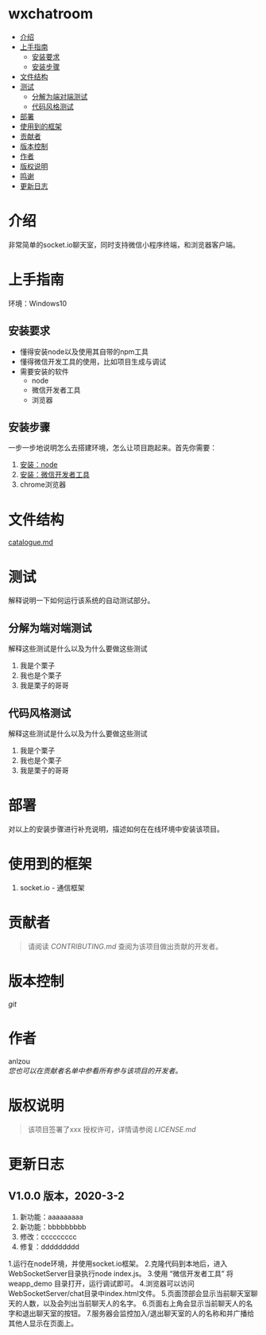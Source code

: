 # wxchatroom
<!-- GFM-TOC -->
- [介绍](#介绍)
- [上手指南](#上手指南)
    - [安装要求](#安装要求)
    - [安装步骤](#安装步骤)
- [文件结构](#文件结构)
- [测试](#测试)
    - [分解为端对端测试](#分解为端对端测试)
    - [代码风格测试](#代码风格测试)
- [部署](#部署)
- [使用到的框架](#使用到的框架)
- [贡献者](#贡献者)
- [版本控制](#版本控制)
- [作者](#作者)
- [版权说明](#版权说明)
- [鸣谢](#鸣谢)
- [更新日志](#更新日志)
<!-- GFM-TOC -->

# 介绍
非常简单的socket.io聊天室，同时支持微信小程序终端，和浏览器客户端。
# 上手指南
环境：Windows10

## 安装要求
- 懂得安装node以及使用其自带的npm工具
- 懂得微信开发工具的使用，比如项目生成与调试	
- 需要安装的软件
	- node
	- 微信开发者工具
	- 浏览器

## 安装步骤
一步一步地说明怎么去搭建环境，怎么让项目跑起来。首先你需要：
1. [安装：node](https://www.runoob.com/nodejs/nodejs-install-setup.html)
1. [安装：微信开发者工具](https://developers.weixin.qq.com/miniprogram/dev/devtools/download.html)
1. chrome浏览器

# 文件结构
[catalogue.md](https://github.com/anlzou/wxchatroom/blob/master/catalogue.txt)

# 测试
解释说明一下如何运行该系统的自动测试部分。

## 分解为端对端测试
解释这些测试是什么以及为什么要做这些测试
1. 我是个栗子
1. 我也是个栗子
1. 我是栗子的哥哥

## 代码风格测试
解释这些测试是什么以及为什么要做这些测试
1. 我是个栗子
1. 我也是个栗子
1. 我是栗子的哥哥

# 部署
对以上的安装步骤进行补充说明，描述如何在在线环境中安装该项目。

# 使用到的框架
1. socket.io - 通信框架

# 贡献者
> 请阅读 *CONTRIBUTING.md* 查阅为该项目做出贡献的开发者。

# 版本控制
*git*

# 作者
anlzou      
*您也可以在贡献者名单中参看所有参与该项目的开发者。*

# 版权说明
> 该项目签署了xxx 授权许可，详情请参阅 *LICENSE.md*


# 更新日志
## V1.0.0 版本，2020-3-2
1. 新功能：aaaaaaaaa
1. 新功能：bbbbbbbbb
1. 修改：ccccccccc
1. 修复：ddddddddd



1.运行在node环境，并使用socket.io框架。
2.克隆代码到本地后，进入WebSocketServer目录执行node index.js。
3.使用 “微信开发者工具” 将 weapp_demo 目录打开，运行调试即可。
4.浏览器可以访问WebSocketServer/chat目录中index.html文件。
5.页面顶部会显示当前聊天室聊天的人数，以及会列出当前聊天人的名字。
6.页面右上角会显示当前聊天人的名字和退出聊天室的按钮。
7.服务器会监控加入/退出聊天室的人的名称和并广播给其他人显示在页面上。